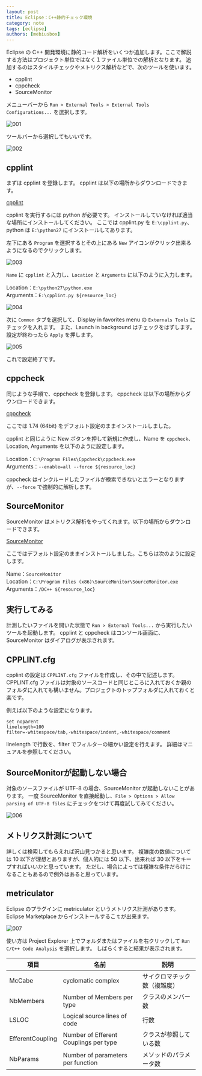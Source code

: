 ```yaml
---
layout: post
title: Eclipse：C++静的チェック環境
category: note
tags: [eclipse]
authors: [mebiusbox]
---
```


Eclipse の C++ 開発環境に静的コード解析をいくつか追加します。ここで解説する方法はプロジェクト単位ではなく１ファイル単位での解析となります。
追加するのはスタイルチェックやメトリクス解析などで、次のツールを使います。

* cpplint
* cppcheck
* SourceMonitor

メニューバーから `Run > External Tools > External Tools Configurations...` を選択します。

![001](/img/post/2016-06-26-eclipse-cpp-code-analyze-001.png)

ツールバーから選択してもいいです。

![002](/img/post/2016-06-26-eclipse-cpp-code-analyze-002.png)


## cpplint

まずは cpplint を登録します。
cpplint は以下の場所からダウンロードできます。

<i class="fa fa-external-link"></i>
[cpplint](https://github.com/google/styleguide/tree/gh-pages/cpplint)

cpplint を実行するには python が必要です。
インストールしていなければ適当な場所にインストールしてください。
ここでは cpplint.py を `E:\cpplint.py`、python は `E:\python27` にインストールしてあります。

左下にある `Program` を選択するとその上にある `New` アイコンがクリック出来るようになるのでクリックします。

![003](/img/post/2016-06-26-eclipse-cpp-code-analyze-003.png)

`Name` に `cpplint` と入力し、`Location` と `Arguments` に以下のように入力します。

Location：`E:\python27\python.exe`  
Arguments：`E:\cpplint.py ${resource_loc}`

![004](/img/post/2016-06-26-eclipse-cpp-code-analyze-004.png)

次に `Common` タブを選択して、Display in favorites menu の `Externals Tools` にチェックを入れます。
また、Launch in background はチェックをはずします。設定が終わったら `Apply` を押します。

![005](/img/post/2016-06-26-eclipse-cpp-code-analyze-005.png)

これで設定終了です。

## cppcheck

同じような手順で、cppcheck を登録します。
cppcheck は以下の場所からダウンロードできます。

<i class="fa fa-external-link"></i>
[cppcheck](http://cppcheck.sourceforge.net/)

ここでは 1.74 (64bit) をデフォルト設定のままインストールしました。

cpplint と同じように New ボタンを押して新規に作成し、Name を `cppcheck`、Location, Arguments を以下のように設定します。

Location：`C:\Program Files\Cppcheck\cppcheck.exe`  
Arguments：`--enable=all --force ${resource_loc}`

cppcheck はインクルードしたファイルが検索できないとエラーとなりますが、`--force` で強制的に解析します。

## SourceMonitor

SourceMonitor はメトリクス解析をやってくれます。以下の場所からダウンロードできます。

<i class="fa fa-external-link"></i>
[SourceMonitor](http://www.campwoodsw.com/sourcemonitor.html)

ここではデフォルト設定のままインストールしました。こちらは次のように設定します。

Name：`SourceMonitor`  
Location：`C:\Program Files (x86)\SourceMonitor\SourceMonitor.exe`  
Arguments：`/DC++ ${resource_loc}`

## 実行してみる

計測したいファイルを開いた状態で `Run > External Tools...` から実行したいツールを起動します。
cpplint と cppcheck はコンソール画面に、SourceMonitor はダイアログが表示されます。

## CPPLINT.cfg

cpplint の設定は `CPPLINT.cfg` ファイルを作成し、その中で記述します。CPPLINT.cfg ファイルは対象のソースコードと同じところに入れておくか親のフォルダに入れても構いません。プロジェクトのトップフォルダに入れておくと楽です。

例えば以下のような設定になります。

	set noparent
	linelength=100
	filter=-whitespace/tab,-whitespace/indent,-whitespace/comment

linelength で行数を、filter でフィルターの細かい設定を行えます。
詳細はマニュアルを参照してください。

## SourceMonitorが起動しない場合

対象のソースファイルが UTF-8 の場合、SourceMonitor が起動しないことがあります。
一度 SourceMonitor を直接起動し、`File > Options > Allow parsing of UTF-8 files` にチェックをつけて再度試してみてください。

![006](/img/post/2016-06-26-eclipse-cpp-code-analyze-006.png)

## メトリクス計測について

詳しくは検索してもらえれば沢山見つかると思います。
複雑度の数値については 10 以下が理想とありますが、個人的には 50 以下、出来れば 30 以下をキープすればいいかと思っています。
ただし、場合によっては複雑な条件だらけになることもあるので例外はあると思っています。

## metriculator

Eclipse のプラグインに metriculator というメトリクス計測があります。
Eclipse Marketplace からインストールするこｔが出来ます。

![007](/img/post/2016-06-26-eclipse-cpp-code-analyze-007.png)

使い方は Project Explorer 上でフォルダまたはファイルを右クリックして `Run C/C++ Code Analysis` を選択します。
しばらくすると結果が表示されます。

項目 | 名前 | 説明 |
---|---|---
McCabe | cyclomatic complex | サイクロマチック数（複雑度）
NbMembers | Number of Members per type | クラスのメンバー数
LSLOC | Logical source lines of code | 行数
EfferentCoupling | Number of Efferent Couplings per type | クラスが参照している数
NbParams | Number of parameters per function | メソッドのパラメータ数
